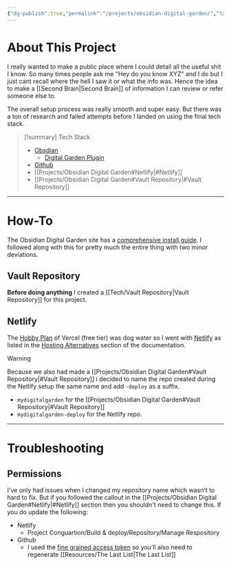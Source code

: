 ```yaml
---
{"dg-publish":true,"permalink":"/projects/obsidian-digital-garden/","tags":["Projects"],"created":"2025-07-16","updated":"2025-07-17T13:13:38.629-04:00"}
---
```


# About This Project
I really wanted to make a public place where I could detail all the useful shit I know. So many times people ask me "Hey do you know XYZ" and I do but I just cant recall where the hell I saw it or what the info was. Hence the idea to make a [[Second Brain\|Second Brain]] of information I can review or refer someone else to.

The overall setup process was really smooth and super easy. But there was a ton of research and failed attempts before I landed on using the final tech stack.

> [!summary] Tech Stack
> - [Obsdian](https://obsidian.md/)
> 	- [Digital Garden Plugin](https://dg-docs.ole.dev/)
> - [Github](https://github.com/)
> - [[Projects/Obsidian Digital Garden#Netlify\|#Netlify]]
> - [[Projects/Obsidian Digital Garden#Vault Repository\|#Vault Repository]]

---
# How-To
The Obsidian Digital Garden site has a [comprehensive install guide](https://dg-docs.ole.dev/getting-started/01-getting-started/). I followed along with this for pretty much the entire thing with two minor deviations.
## Vault Repository
**Before doing anything** I created a [[Tech/Vault Repository\|Vault Repository]] for this project. 
## Netlify
The [Hobby Plan](https://vercel.com/docs/plans/hobby) of Vercel (free tier) was dog water so I went with [Netlify](https://www.netlify.com/) as listed in the [Hosting Alternatives](https://dg-docs.ole.dev/advanced/hosting-alternatives/) section of the documentation. 

> [!warning]
>Because we also had made a [[Projects/Obsidian Digital Garden#Vault Repository\|#Vault Repository]] i decided to name the repo created during the Netlify setup the same name and add `-deploy` as a suffix. 
>
> - `mydigitalgarden` for the [[Projects/Obsidian Digital Garden#Vault Repository\|#Vault Repository]] 
> - `mydigitalgarden-deploy` for the Netlify repo.

---
# Troubleshooting

## Permissions
I've only had issues when I changed my repository name which wasn't to hard to fix. But if you followed the callout in the [[Projects/Obsidian Digital Garden#Netlify\|#Netlify]] section then you shouldn't need to change this. If you do update the following:
- Netlify
	- Project Conguartion/Build & deploy/Repository/Manage Respository
- Github
	- I used the [fine grained access token](https://dg-docs.ole.dev/advanced/fine-grained-access-token/) so you'll also need to regenerate [[Resources/The Last List\|The Last List]]
